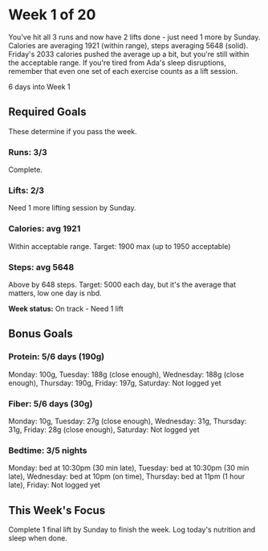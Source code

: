 # Week 1 of 20

You've hit all 3 runs and now have 2 lifts done - just need 1 more by Sunday. Calories are averaging 1921 (within range), steps averaging 5648 (solid). Friday's 2033 calories pushed the average up a bit, but you're still within the acceptable range. If you're tired from Ada's sleep disruptions, remember that even one set of each exercise counts as a lift session.

6 days into Week 1

## Required Goals

These determine if you pass the week.

### Runs: 3/3

Complete.

### Lifts: 2/3

Need 1 more lifting session by Sunday.

### Calories: avg 1921

Within acceptable range. Target: 1900 max (up to 1950 acceptable)

### Steps: avg 5648

Above by 648 steps. Target: 5000 each day, but it's the average that matters, low one day is nbd.

**Week status:** On track - Need 1 lift

## Bonus Goals

### Protein: 5/6 days (190g)

Monday: 100g, Tuesday: 188g (close enough), Wednesday: 188g (close enough), Thursday: 190g, Friday: 197g, Saturday: Not logged yet

### Fiber: 5/6 days (30g)

Monday: 10g, Tuesday: 27g (close enough), Wednesday: 31g, Thursday: 31g, Friday: 28g (close enough), Saturday: Not logged yet

### Bedtime: 3/5 nights

Monday: bed at 10:30pm (30 min late), Tuesday: bed at 10:30pm (30 min late), Wednesday: bed at 10pm (on time), Thursday: bed at 11pm (1 hour late), Friday: Not logged yet

## This Week's Focus

Complete 1 final lift by Sunday to finish the week. Log today's nutrition and sleep when done.